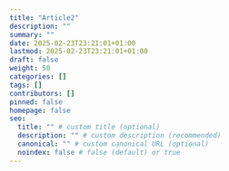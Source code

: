 ```yaml
---
title: "Article2"
description: ""
summary: ""
date: 2025-02-23T23:21:01+01:00
lastmod: 2025-02-23T23:21:01+01:00
draft: false
weight: 50
categories: []
tags: []
contributors: []
pinned: false
homepage: false
seo:
  title: "" # custom title (optional)
  description: "" # custom description (recommended)
  canonical: "" # custom canonical URL (optional)
  noindex: false # false (default) or true
---
```

